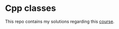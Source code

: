 # Cpp classes

This repo contains my solutions regarding this [course](http://ims.metz.supelec.fr/depot/CoursC++/Support/Cours/index.html).

